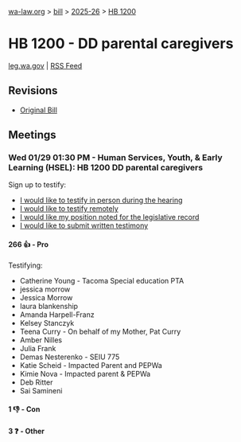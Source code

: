 [wa-law.org](/) > [bill](/bill/) > [2025-26](/bill/2025-26/) > [HB 1200](/bill/2025-26/hb/1200/)

# HB 1200 - DD parental caregivers
[leg.wa.gov](https://app.leg.wa.gov/billsummary?BillNumber=1200&Year=2025&Initiative=false) | [RSS Feed](./rss.xml)

## Revisions
* [Original Bill](1/)

## Meetings
### Wed 01/29 01:30 PM - Human Services, Youth, & Early Learning (HSEL): HB 1200 DD parental caregivers
Sign up to testify:
* [I would like to testify in person during the hearing](https://app.leg.wa.gov/csi/Testifier/Add?chamber=House&mId=32564&aId=162297&caId=25132&tId=1)
* [I would like to testify remotely](https://app.leg.wa.gov/csi/Testifier/Add?chamber=House&mId=32564&aId=162297&caId=25132&tId=2)
* [I would like my position noted for the legislative record](https://app.leg.wa.gov/csi/Testifier/Add?chamber=House&mId=32564&aId=162297&caId=25132&tId=3)
* [I would like to submit written testimony](https://app.leg.wa.gov/csi/Testifier/Add?chamber=House&mId=32564&aId=162297&caId=25132&tId=4)

#### 266 👍 - Pro
Testifying:
* Catherine Young - Tacoma Special education PTA
* jessica morrow
* Jessica Morrow
* laura blankenship
* Amanda Harpell-Franz
* Kelsey Stanczyk
* Teena Curry - On behalf of my Mother, Pat Curry
* Amber Nilles
* Julia Frank
* Demas Nesterenko - SEIU 775
* Katie Scheid - Impacted Parent and PEPWa
* Kimie Nova - Impacted parent & PEPWa
* Deb Ritter
* Sai Samineni

#### 1 👎 - Con

#### 3 ❓ - Other
